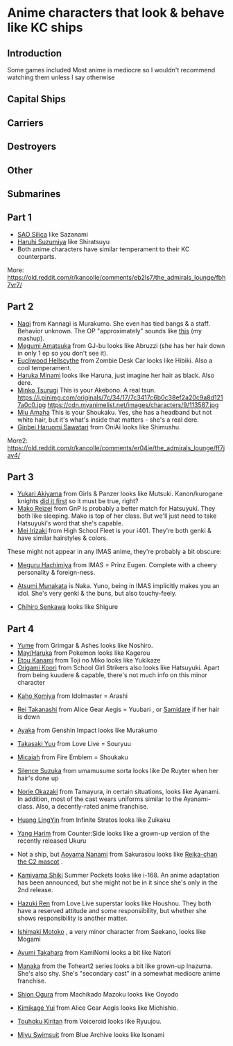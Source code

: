 # Anime characters that look & behave like KC ships

## Introduction
Some games included
Most anime is mediocre so I wouldn't recommend watching them unless I say otherwise

## Capital Ships

## Carriers

## Destroyers

## Other

## Submarines

Part 1
---
- [SAO Silica](https://myanimelist.net/character/37681/Keiko_Ayano) like Sazanami
- [Haruhi Suzumiya](https://myanimelist.net/character/251/Haruhi_Suzumiya) like Shiratsuyu
- Both anime characters have similar temperament to their KC counterparts.

More: https://old.reddit.com/r/kancolle/comments/eb2ls7/the_admirals_lounge/fbh7vr7/

Part 2
---

* [Nagi](https://myanimelist.net/character/6499/Nagi) from Kannagi is Murakumo. She even has tied bangs & a staff. Behavior unknown. The OP "approximately" sounds like [this](https://hearthis.at/junh1024/kan-imas/) (my mashup).
* [Megumi Amatsuka](https://myanimelist.net/character/74081/Megumi_Amatsuka) from GJ-bu looks like Abruzzi (she has her hair down in only 1 ep so you don't see it).
* [Eucliwood Hellscythe](https://myanimelist.net/character/38538/Eucliwood_Hellscythe) from Zombie Desk Car looks like Hibiki. Also a cool temperament.
* [Haruka Minami](https://myanimelist.net/character/5504/Haruka_Minami) looks like Haruna, just imagine her hair as black. Also dere.
* [Minko Tsurugi](https://myanimelist.net/character/37212/Minko_Tsurugi/pictures) This is your Akebono. A real tsun. https://i.pinimg.com/originals/7c/34/17/7c3417c6b0c38ef2a20c9a8d1217a0c0.jpg https://cdn.myanimelist.net/images/characters/9/113587.jpg
* [Miu Amaha](https://mashiroirosymphony.fandom.com/wiki/Miu_Amaha) This is your Shoukaku. Yes, she has a headband but not white hair, but it's what's inside that matters - she's a real dere.
* [Ginbei Haruomi Sawatari](https://myanimelist.net/character/54727/Ginbei_Haruomi_Sawatari) from OniAi looks like Shimushu.

More2: https://old.reddit.com/r/kancolle/comments/er04ie/the_admirals_lounge/ff7jay4/

Part 3
---
* [Yukari Akiyama](https://myanimelist.net/character/62945/Yukari_Akiyama) from Girls & Panzer looks like Mutsuki. Kanon/kurogane knights [did it first](https://seiga.nicovideo.jp/seiga/im6662158) so it must be true, right?
* [Mako Reizei](https://myanimelist.net/character/62947/Mako_Reizei) from GnP is probably a better match for Hatsuyuki. They both like sleeping. Mako is top of her class. But we'll just need to take Hatsuyuki's word that she's capable.
* [Mei Irizaki](https://hai-furi.fandom.com/wiki/Mei_Irizaki) from High School Fleet is your i401. They're both genki & have similar hairstyles & colors.

These might not appear in any IMAS anime, they're probably a bit obscure:
- [Meguru Hachimiya](https://project-imas.wiki/Meguru_Hachimiya) from IMAS = Prinz Eugen. Complete with a cheery personality & foreign-ness.
* [Atsumi Munakata](https://www.project-imas.wiki/Atsumi_Munakata) is Naka. Yuno, being in IMAS implicitly makes you an idol. She's very genki & the buns, but also touchy-feely.
- [Chihiro Senkawa](https://project-imas.wiki/Chihiro_Senkawa) looks like Shigure

Part 4
---
* [Yume](https://grimgar.fandom.com/wiki/Yume) from Grimgar & Ashes looks like Noshiro.
* [May/Haruka](https://bulbapedia.bulbagarden.net/wiki/May_\(anime\)) from Pokemon looks like Kagerou
* [Etou Kanami](https://anidb.net/character/89541) from Toji no Miko looks like Yukikaze
* [Origami Koori](https://safebooru.donmai.us/posts?tags=origami_koori) from School Girl Strikers also looks like Hatsuyuki. Apart from being kuudere & capable, there's not much info on this minor character


- [Kaho Komiya](https://project-imas.wiki/Kaho_Komiya) from Idolmaster = Arashi
- [Rei Takanashi](https://alicegearaegis.fandom.com/wiki/Rei_Takanashi) from Alice Gear Aegis = Yuubari , or [Samidare](https://safebooru.donmai.us/posts/4122234) if her hair is down
- [Ayaka](https://genshin-impact.fandom.com/wiki/Kamisato_Ayaka) from Genshin Impact looks like Murakumo

- [Takasaki Yuu](https://idol.st/idol/116/Takasaki-Yu/) from Love Live = Souryuu
- [Micaiah](https://fireemblemwiki.org/wiki/File:FERD_Micaiah.png) from Fire Emblem = Shoukaku


- [Silence Suzuka](https://danbooru.donmai.us/posts/5340015) from umamusume sorta looks like De Ruyter when her hair's done up
- [Norie Okazaki](https://myanimelist.net/character/35470/Norie_Okazaki) from Tamayura, in certain situations, looks like Ayanami. In addition, most of the cast wears uniforms similar to the Ayanami-class. Also, a decently-rated anime franchise. 


- [Huang LingYin](https://anidb.net/character/20538) from Infinite Stratos looks like Zuikaku
- [Yang Harim](https://www.animecharactersdatabase.com/image.php?type_id=1&imgid=120282) from Counter:Side looks like a grown-up version of the recently released Ukuru

- Not a ship, but [Aoyama Nanami](https://anidb.net/character/43398) from Sakurasou looks like [Reika-chan the C2 mascot](https://old.reddit.com/r/kancolle/comments/txhwbs/media_curry_architecture_15th_with_kancolle_9th/) .
- [Kamiyama Shiki](https://vndb.org/v20424/chars#chars) Summer Pockets looks like i-168. An anime adaptation has been announced, but she might not be in it since she's only in the 2nd release.
- [Hazuki Ren](https://anidb.net/character/110055) from Love Live superstar looks like Houshou. They both have a reserved attitude and some responsibility, but whether she shows responsibility is another matter.
- [Ishimaki Motoko](https://anidb.net/character/73126) , a very minor character from Saekano, looks like Mogami
- [Ayumi Takahara](https://myanimelist.net/character/15636/Ayumi_Takahara) from KamiNomi looks a bit like Natori


- [Manaka](https://anidb.net/character/3477) from the Toheart2 series looks a bit like grown-up Inazuma. She's also shy. She's "secondary cast" in a somewhat mediocre anime franchise.

- [Shion Ogura](https://machikado-mazoku.fandom.com/wiki/Sion_Ogura) from Machikado Mazoku looks like Ooyodo

- [Kimikage Yui](https://en.namu.wiki/w/%ED%82%A4%EB%AF%B8%EC%B9%B4%EA%B2%8C%20%EC%9C%A0%EC%9D%B4) from Alice Gear Aegis looks like Michishio.
- [Touhoku Kiritan](https://voiceroid.fandom.com/wiki/Touhoku_Kiritan) from Voiceroid looks like Ryuujou.
- [Miyu Swimsuit](https://bluearchive.wiki/wiki/Miyu_\(Swimsuit\)#tabber-tabpanel-Artwork-0) from Blue Archive looks like Isonami

